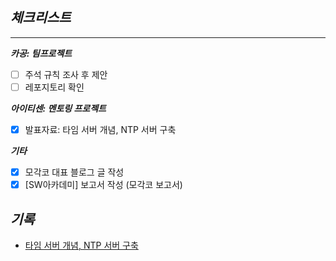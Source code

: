 ## *체크**리스트***

---

***카공: 팀프로젝트***

- [ ]  주석 규칙 조사 후 제안
- [ ]  레포지토리 확인

***아이티센: 멘토링 프로젝트***

- [x]  발표자료: 타임 서버 개념, NTP 서버 구축

***기타***

- [x]  모각코 대표 블로그 글 작성
- [x]  [SW아카데미] 보고서 작성 (모각코 보고서)

## ***기록***
- [타임 서버 개념, NTP 서버 구축](https://mud-bedbug-5f4.notion.site/NTP-b60cf5af349d463c9ce164398f42d861)